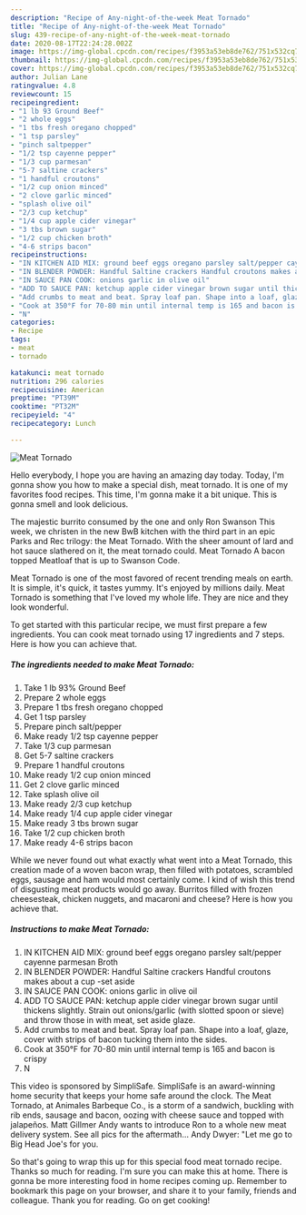 ```yaml
---
description: "Recipe of Any-night-of-the-week Meat Tornado"
title: "Recipe of Any-night-of-the-week Meat Tornado"
slug: 439-recipe-of-any-night-of-the-week-meat-tornado
date: 2020-08-17T22:24:28.002Z
image: https://img-global.cpcdn.com/recipes/f3953a53eb8de762/751x532cq70/meat-tornado-recipe-main-photo.jpg
thumbnail: https://img-global.cpcdn.com/recipes/f3953a53eb8de762/751x532cq70/meat-tornado-recipe-main-photo.jpg
cover: https://img-global.cpcdn.com/recipes/f3953a53eb8de762/751x532cq70/meat-tornado-recipe-main-photo.jpg
author: Julian Lane
ratingvalue: 4.8
reviewcount: 15
recipeingredient:
- "1 lb 93 Ground Beef"
- "2 whole eggs"
- "1 tbs fresh oregano chopped"
- "1 tsp parsley"
- "pinch saltpepper"
- "1/2 tsp cayenne pepper"
- "1/3 cup parmesan"
- "5-7 saltine crackers"
- "1 handful croutons"
- "1/2 cup onion minced"
- "2 clove garlic minced"
- "splash olive oil"
- "2/3 cup ketchup"
- "1/4 cup apple cider vinegar"
- "3 tbs brown sugar"
- "1/2 cup chicken broth"
- "4-6 strips bacon"
recipeinstructions:
- "IN KITCHEN AID MIX: ground beef eggs oregano parsley salt/pepper cayenne parmesan Broth"
- "IN BLENDER POWDER: Handful Saltine crackers Handful croutons makes about a cup -set aside"
- "IN SAUCE PAN COOK: onions garlic in olive oil"
- "ADD TO SAUCE PAN: ketchup apple cider vinegar brown sugar until thickens slightly. Strain out onions/garlic (with slotted spoon or sieve) and throw those in with meat, set aside glaze."
- "Add crumbs to meat and beat. Spray loaf pan. Shape into a loaf, glaze, cover with strips of bacon tucking them into the sides."
- "Cook at 350°F for 70-80 min until internal temp is 165 and bacon is crispy"
- "N"
categories:
- Recipe
tags:
- meat
- tornado

katakunci: meat tornado 
nutrition: 296 calories
recipecuisine: American
preptime: "PT39M"
cooktime: "PT32M"
recipeyield: "4"
recipecategory: Lunch

---
```



![Meat Tornado](https://img-global.cpcdn.com/recipes/f3953a53eb8de762/751x532cq70/meat-tornado-recipe-main-photo.jpg)

Hello everybody, I hope you are having an amazing day today. Today, I'm gonna show you how to make a special dish, meat tornado. It is one of my favorites food recipes. This time, I'm gonna make it a bit unique. This is gonna smell and look delicious.

The majestic burrito consumed by the one and only Ron Swanson This week, we christen in the new BwB kitchen with the third part in an epic Parks and Rec trilogy: the Meat Tornado. With the sheer amount of lard and hot sauce slathered on it, the meat tornado could. Meat Tornado A bacon topped Meatloaf that is up to Swanson Code.

Meat Tornado is one of the most favored of recent trending meals on earth. It is simple, it's quick, it tastes yummy. It's enjoyed by millions daily. Meat Tornado is something that I've loved my whole life. They are nice and they look wonderful.


To get started with this particular recipe, we must first prepare a few ingredients. You can cook meat tornado using 17 ingredients and 7 steps. Here is how you can achieve that.

<!--inarticleads1-->

##### The ingredients needed to make Meat Tornado:

1. Take 1 lb 93% Ground Beef
1. Prepare 2 whole eggs
1. Prepare 1 tbs fresh oregano chopped
1. Get 1 tsp parsley
1. Prepare pinch salt/pepper
1. Make ready 1/2 tsp cayenne pepper
1. Take 1/3 cup parmesan
1. Get 5-7 saltine crackers
1. Prepare 1 handful croutons
1. Make ready 1/2 cup onion minced
1. Get 2 clove garlic minced
1. Take splash olive oil
1. Make ready 2/3 cup ketchup
1. Make ready 1/4 cup apple cider vinegar
1. Make ready 3 tbs brown sugar
1. Take 1/2 cup chicken broth
1. Make ready 4-6 strips bacon


While we never found out what exactly what went into a Meat Tornado, this creation made of a woven bacon wrap, then filled with potatoes, scrambled eggs, sausage and ham would most certainly come. I kind of wish this trend of disgusting meat products would go away. Burritos filled with frozen cheesesteak, chicken nuggets, and macaroni and cheese? Here is how you achieve that. 

<!--inarticleads2-->

##### Instructions to make Meat Tornado:

1. IN KITCHEN AID MIX: ground beef eggs oregano parsley salt/pepper cayenne parmesan Broth
1. IN BLENDER POWDER: Handful Saltine crackers Handful croutons makes about a cup -set aside
1. IN SAUCE PAN COOK: onions garlic in olive oil
1. ADD TO SAUCE PAN: ketchup apple cider vinegar brown sugar until thickens slightly. Strain out onions/garlic (with slotted spoon or sieve) and throw those in with meat, set aside glaze.
1. Add crumbs to meat and beat. Spray loaf pan. Shape into a loaf, glaze, cover with strips of bacon tucking them into the sides.
1. Cook at 350°F for 70-80 min until internal temp is 165 and bacon is crispy
1. N


This video is sponsored by SimpliSafe. SimpliSafe is an award-winning home security that keeps your home safe around the clock. The Meat Tornado, at Animales Barbeque Co., is a storm of a sandwich, buckling with rib ends, sausage and bacon, oozing with cheese sauce and topped with jalapeños. Matt Gillmer Andy wants to introduce Ron to a whole new meat delivery system. See all pics for the aftermath… Andy Dwyer: &#34;Let me go to Big Head Joe&#39;s for you. 

So that's going to wrap this up for this special food meat tornado recipe. Thanks so much for reading. I'm sure you can make this at home. There is gonna be more interesting food in home recipes coming up. Remember to bookmark this page on your browser, and share it to your family, friends and colleague. Thank you for reading. Go on get cooking!
